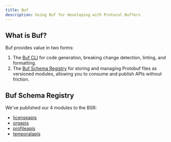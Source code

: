 ```yaml
---
title: Buf
description: Using Buf for developing with Protocol Buffers
---
```


## What is Buf?

Buf provides value in two forms:

1. The [Buf CLI][cli] for code generation, breaking change detection, linting, and formatting.
1. The [Buf Schema Registry][bsr] for storing and managing Protobuf files as versioned modules, allowing you to consume and publish APIs without friction.

[bsr]: https://buf.build/docs/bsr/introduction
[cli]: https://buf.build/docs/ecosystem/cli-overview

## Buf Schema Registry

We've published our 4 modules to the BSR:

- [licenseapis]
- [orgapis]
- [profileapis]
- [temporalapis]

[licenseapis]: https://buf.build/kevinmichaelchen/licenseapis/docs/main:license.v1beta1
[orgapis]: https://buf.build/kevinmichaelchen/orgapis/docs/main:org.v1beta1
[profileapis]: https://buf.build/kevinmichaelchen/profileapis/docs/main:profile.v1beta1
[temporalapis]: https://buf.build/kevinmichaelchen/temporalapis/docs/main:temporal.v1beta1
